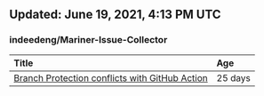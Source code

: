 ## Updated: June 19, 2021, 4:13 PM UTC


### indeedeng/Mariner-Issue-Collector
|**Title**|**Age**|
|:----|:----|
|[Branch Protection conflicts with GitHub Action](https://github.com/indeedeng/Mariner-Issue-Collector/issues/39)|25&nbsp;days|